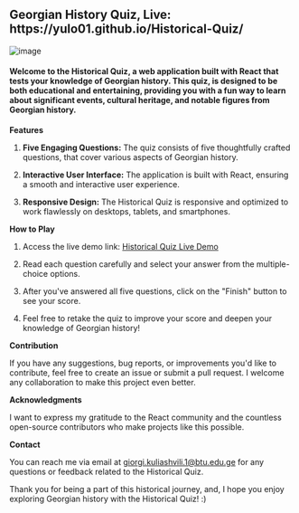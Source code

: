 <h2>Georgian History Quiz, Live: https://yulo01.github.io/Historical-Quiz/</h2>

![image](https://github.com/yulo01/Historical-Quiz/assets/93291077/66d5ad79-593d-482d-916b-8d7ae07b1d31)

<h4> Welcome to the Historical Quiz, a web application built with React that tests your knowledge of Georgian history. This quiz, is designed to be both educational and entertaining, providing you with a fun way to learn about significant events, cultural heritage, and notable figures from Georgian history. </h4>



**Features**

1. **Five Engaging Questions:** The quiz consists of five thoughtfully crafted questions, that cover various aspects of Georgian history.

2. **Interactive User Interface:** The application is built with React, ensuring a smooth and interactive user experience.

3. **Responsive Design:** The Historical Quiz is responsive and optimized to work flawlessly on desktops, tablets, and smartphones.

**How to Play**

1. Access the live demo link: [Historical Quiz Live Demo](https://yulo01.github.io/Historical-Quiz/)

2. Read each question carefully and select your answer from the multiple-choice options.

3. After you've answered all five questions, click on the "Finish" button to see your score.

4. Feel free to retake the quiz to improve your score and deepen your knowledge of Georgian history!


**Contribution**

If you have any suggestions, bug reports, or improvements you'd like to contribute, feel free to create an issue or submit a pull request. I welcome any collaboration to make this project even better.

**Acknowledgments**

I want to express my gratitude to the React community and the countless open-source contributors who make projects like this possible.

**Contact**

You can reach me via email at [giorgi.kuliashvili.1@btu.edu.ge](mailto:giorgi.kuliashvili.1@btu.edu.ge) for any questions or feedback related to the Historical Quiz.

Thank you for being a part of this historical journey, and, I hope you enjoy exploring Georgian history with the Historical Quiz! :)
